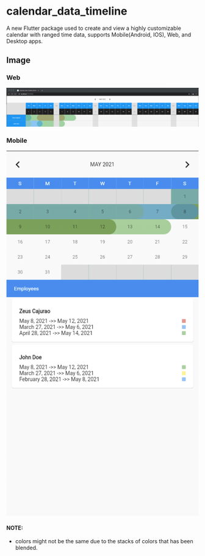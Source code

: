 # calendar_data_timeline

A new Flutter package used to create and view a highly customizable calendar with ranged time data, supports Mobile(Android, IOS), Web, and Desktop apps.

## Image

### Web
![alt text](https://github.com/alnaughty/calendar_data_timeline/blob/master/images/web-full.png)

### Mobile
![alt text](https://github.com/alnaughty/calendar_data_timeline/blob/master/images/mobile.png)

#### NOTE:
- colors might not be the same due to the stacks of colors that has been blended.

